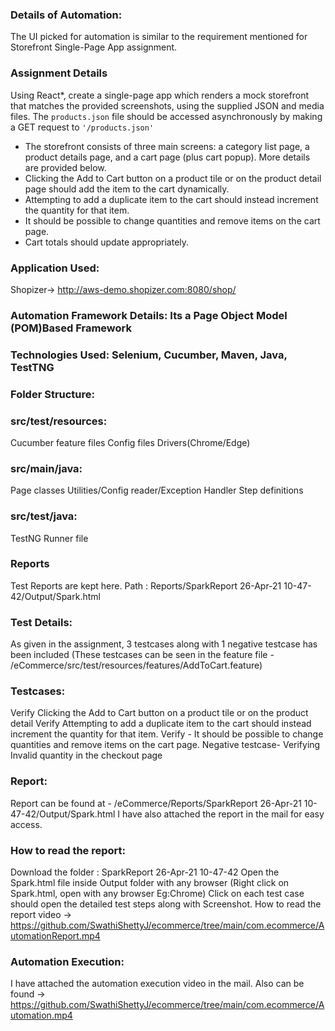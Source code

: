 

### Details of Automation:

The UI picked for automation is similar to the requirement mentioned for Storefront Single-Page App assignment.

### Assignment Details

Using React\*, create a single-page app which renders a mock storefront that
matches the provided screenshots, using the supplied JSON and media files. The
`products.json` file should be accessed asynchronously by making a GET request
to `'/products.json'`

-   The storefront consists of three main screens: a category list page, a
    product details page, and a cart page (plus cart popup). More details are
    provided below.
-   Clicking the Add to Cart button on a product tile or on the product detail
    page should add the item to the cart dynamically.
-   Attempting to add a duplicate item to the cart should instead increment the
    quantity for that item.
-   It should be possible to change quantities and remove items on the cart
    page.
-   Cart totals should update appropriately.

### Application Used:

Shopizer-> http://aws-demo.shopizer.com:8080/shop/

### Automation Framework Details: Its a Page Object Model (POM)Based Framework

### Technologies Used: Selenium, Cucumber, Maven, Java, TestTNG

### Folder Structure: 
### src/test/resources: 
Cucumber feature files
Config files
Drivers(Chrome/Edge)
### src/main/java:
Page classes
Utilities/Config reader/Exception Handler
Step definitions
### src/test/java:
TestNG Runner file
### Reports
Test Reports are kept here. Path : Reports/SparkReport 26-Apr-21 10-47-42/Output/Spark.html


### Test Details:
As given in the assignment, 3 testcases along with 1 negative testcase has been included 
(These testcases can be seen in the feature file - /eCommerce/src/test/resources/features/AddToCart.feature)
### Testcases:
Verify Clicking the Add to Cart button on a product tile or on the product detail
Verify Attempting to add a duplicate item to the cart should instead increment the
 quantity for that item.
Verify - It should be possible to change quantities and remove items on the cart page.
Negative testcase- Verifying Invalid quantity in the checkout  page

### Report:
Report can be found at - /eCommerce/Reports/SparkReport 26-Apr-21 10-47-42/Output/Spark.html
I have also  attached the report in the mail for easy access.

### How to read the report:
Download the folder : SparkReport 26-Apr-21 10-47-42
Open the Spark.html file inside Output folder with any browser
(Right click on Spark.html, open with any browser Eg:Chrome)
Click on each test case should open the detailed test steps along with Screenshot.
How to read the report video -> https://github.com/SwathiShettyJ/ecommerce/tree/main/com.ecommerce/AutomationReport.mp4

### Automation Execution:
I have attached the automation execution video in the mail. 
Also can be found -> https://github.com/SwathiShettyJ/ecommerce/tree/main/com.ecommerce/Automation.mp4




      









